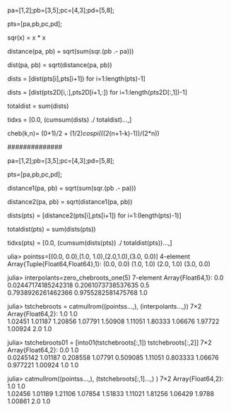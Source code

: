 
pa=[1,2];pb=[3,5];pc=[4,3];pd=[5,8];

pts=[pa,pb,pc,pd];


sqr(x) = x * x

distance(pa, pb) = sqrt(sum(sqr.(pb .- pa)))

dist(pa, pb) = sqrt(distance(pa, pb))


dists = [dist(pts[i],pts[i+1]) for i=1:length(pts)-1]

dists = [dist(pts2D[i,:],pts2D[i+1,:]) for i=1:length(pts2D[:,1])-1]


totaldist = sum(dists)

tidxs = [0.0, (cumsum(dists) ./ totaldist)...,]


cheb(k,n)= (0+1)/2 + (1/2)*cospi(((2*(n+1-k)-1))/(2*n))


##############


pa=[1,2];pb=[3,5];pc=[4,3];pd=[5,8];

pts=[pa,pb,pc,pd];

distance1(pa, pb) = sqrt(sum(sqr.(pb .- pa)))

distance2(pa, pb) = sqrt(distance1(pa, pb))

dists(pts) = [distance2(pts[i],pts[i+1]) for i=1:(length(pts)-1)]

totaldist(pts) = sum(dists(pts))

tidxs(pts) = [0.0, (cumsum(dists(pts)) ./ totaldist(pts))...,]







ulia> pointss=[(0.0, 0.0),(1.0, 1.0),(2.0,1.0),(3.0, 0.0)]
4-element Array{Tuple{Float64,Float64},1}:
 (0.0, 0.0)
 (1.0, 1.0)
 (2.0, 1.0)
 (3.0, 0.0)

julia> interpolants=zero_chebroots_one(5)
7-element Array{Float64,1}:
 0.0                
 0.02447174185242318
 0.2061073738537635 
 0.5                
 0.7938926261462366 
 0.9755282581475768 
 1.0                

julia> tstchebroots = catmullrom((pointss...,), (interpolants...,))
7×2 Array{Float64,2}:
 1.0      1.0    
 1.02451  1.01187
 1.20856  1.07791
 1.50908  1.11051
 1.80333  1.06676
 1.97722  1.00924
 2.0      1.0    


julia> tstchebroots01 = [into01(tstchebroots[:,1]) tstchebroots[:,2]]
7×2 Array{Float64,2}:
 0.0        1.0    
 0.0245142  1.01187
 0.208558   1.07791
 0.509085   1.11051
 0.803333   1.06676
 0.977221   1.00924
 1.0        1.0    
 
 
 julia> catmullrom((pointss...,), (tstchebroots[:,1]...,) )
7×2 Array{Float64,2}:
 1.0      1.0    
 1.02456  1.01189
 1.21106  1.07854
 1.51833  1.11021
 1.81256  1.06429
 1.9788   1.00861
 2.0      1.0    

